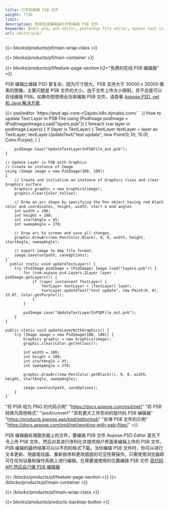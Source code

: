 ```yaml
---
title: 打开和编辑 PSB 文件
weight: 7730
limit: 
description: 使用在线编辑器打开和编辑 PSB 文件
keywords: [edit psb, psb editor, photoshop file editor, update text in psb, update psb, open psb, update text in psb]
url: editor/psb/
---
```


{{< blocks/products/pf/main-wrap-class >}}

{{< blocks/products/pf/main-container >}}

{{< blocks/products/pf/feature-page-section h2="免费的在线 PSB 编辑器" >}}
<p>PSB 编辑比编辑 PSD 更复杂，因为尺寸很大。PSB 支持大于 30000 x 30000 像素的图像。主要问题是 PSB 文件的大小。由于文件上传大小限制，并不总是可以在线编辑 PSB。如果你想使用全功率编辑 PSB 文件，请查看 <a href="/psd/{{< lang-code >}}">Aspose.PSD .net 和 Java 解决方案</a>. </p>
{{< psd/editor `https://psd-api-core-rl2ajsbv.k8s.dynabic.com/` 
`	// How to update Text Layer in PSB File
	using (PsdImage psdImage = (PsdImage)Image.Load("layers.psb"))
  	{
		foreach (var layer in psdImage.Layers)
		{
			if (layer is TextLayer)
			{
				TextLayer textLayer = layer as TextLayer;
				textLayer.UpdateText("test update", new Point(0, 0), 15.0f, Color.Purple);
			}
		}

		psdImage.Save("UpdateTextLayerInPSDFile_out.psb");
	}
	
	// Update Layer in PSB with Graphics
	// Create an instance of Image
	using (Image image = new PsdImage(100, 100))
	{
		// Create and initialize an instance of Graphics class and clear Graphics surface
		Graphics graphic = new Graphics(image);
		graphic.Clear(Color.Yellow);

		// Draw an arc shape by specifying the Pen object having red black color and coordinates, height, width, start & end angles                 
		int width = 100;
		int height = 200;
		int startAngle = 45;
		int sweepAngle = 270;

		// Draw arc to screen and save all changes.
		graphic.DrawArc(new Pen(Color.Black), 0, 0, width, height, startAngle, sweepAngle);

		// export image to bmp file format.
		image.Save(outpath, saveOptions);
	}` 
	` public static void updateTextLayer() {
        try (PsdImage psdImage = (PsdImage) Image.load("layers.psb")) {
            for (com.aspose.psd.Layers.ILayer layer : psdImage.getLayers()) {
                if (layer instanceof TextLayer) {
                    TextLayer textLayer = (TextLayer) layer;
                    textLayer.updateText("test update", new Point(0, 0), 15.0f, Color.getPurple());
                }
            }

            psdImage.save("UpdateTextLayerInPSDFile_out.psb");
        }
    }

    public static void updateLayerWithGraphics() {
        try (Image image = new PsdImage(100, 100)) {
            Graphics graphic = new Graphics(image);
            graphic.clear(Color.getYellow());

            int width = 100;
            int height = 200;
            int startAngle = 45;
            int sweepAngle = 270;

            graphic.drawArc(new Pen(Color.getBlack()), 0, 0, width, height, startAngle, sweepAngle);

            image.save(outpath, saveOptions);
        }
    }` 
"将 PSB 视为 PNG 的代码示例"  "https://docs.aspose.com/psd/net/" 
"将 PSB 转换为其他格式"  "/psd/convert" 
"具有更大工作空间的低代码 PSB 编辑器" "https://products.aspose.app/psd/editor/psb" 
"处理 PSB 文件的示例" "https://docs.aspose.com/psd/net/working-with-psb-files/" >}}
<p>PSB 编辑器处理服务器上的文件。要编辑 PSB 文件 Aspose.PSD Editor 首先下令上传 PSB 文件，然后对其进行序列化并提供用户界面来编辑上传的 PSB 文件。PSB 编辑的最终结果可以以不同的格式下载。当你编辑 PSB 文件时，你可以进行文本更新、用画笔绘画、重新排序和更改图层的可见性等操作。只需使用浏览器即可在任何设备和操作系统上进行编辑。在需要或使用的位置编辑 PSB 文件 <a href="https://docs.aspose.com/psd/net/working-with-psb-files/">高代码 API 然后自己做 PSB 编辑器</a></p>

{{< /blocks/products/pf/feature-page-section >}}
{{< /blocks/products/pf/main-container >}}


{{< /blocks/products/pf/main-wrap-class >}}

{{< blocks/products/products-backtop-button >}}

